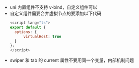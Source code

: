 - uni 内置组件不支持 v-bind，自定义组件可以
- 自定义组件需要合并虚拟节点的要添加以下代码
  ```js
  <script lang="ts">
  export default {
    options: {
        virtualHost: true
    }
  };
  </script>
  ```
- swiper 和 tab 的 current 属性不要用同一个变量，内部机制问题